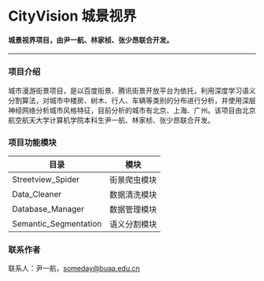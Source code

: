 # CityVision 城景视界

####  城景视界项目，由尹一航、林家桢、张少昂联合开发。

---

### 项目介绍

城市漫游街景项目，是以百度街景、腾讯街景开放平台为依托，利用深度学习语义分割算法，对城市中楼房、树木、行人、车辆等类别的分布进行分析，并使用深层神经网络分析城市风格特征，目前分析的城市有北京、上海、广州。该项目由北京航空航天大学计算机学院本科生尹一航、林家桢、张少昂联合开发。

### 项目功能模块

| 目录                    | 模块     |
| --------------------- | ------ |
| Streetview_Spider     | 街景爬虫模块 |
| Data_Cleaner          | 数据清洗模块 |
| Database_Manager      | 数据管理模块 |
| Semantic_Segmentation | 语义分割模块 |

### 联系作者

联系人：尹一航，someday@buaa.edu.cn